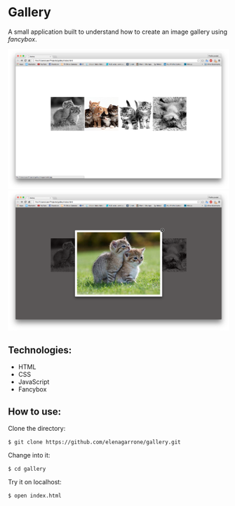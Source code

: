 Gallery
=======

A small application built to understand how to create an image gallery using <i>fancybox</i>.

<img src='./images/screenshots/screen1.png'>
<img src='./images/screenshots/screen2.png'>

Technologies:
-------------
- HTML
- CSS
- JavaScript
- Fancybox

How to use:
-----------
Clone the directory:
```shell
$ git clone https://github.com/elenagarrone/gallery.git
```

Change into it:
```shell
$ cd gallery
```

Try it on localhost:
```shell
$ open index.html
```
